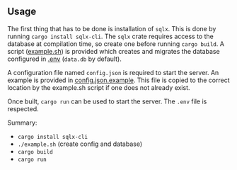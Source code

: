 Usage
---

The first thing that has to be done is installation of `sqlx`. This is done by running `cargo install sqlx-cli`.
The `sqlx` crate requires access to the database at compilation time, so create
one before running `cargo build`. A script ([example.sh](./example.sh)) is
provided which creates and migrates
the database configured in [.env](./.env) (`data.db` by default).

A configuration file named `config.json` is required to start the server.
An example is provided in [config.json.example](./config.json.example). This
file is copied to the correct location by the example.sh script if one does
not already exist.

Once built, `cargo run` can be used to start the server. The `.env` file is
respected.

Summary:

- `cargo install sqlx-cli`
- `./example.sh` (create config and database)
- `cargo build`
- `cargo run`

